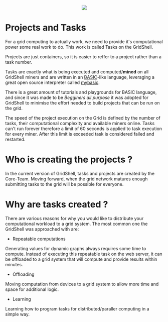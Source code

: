 <p align=center>
  <img src=https://camo.githubusercontent.com/67f3d5b189fd0c66ac455e9b421a7c9df2811b31716926e76ec00547165c8438/68747470733a2f2f6772696473686c2e66696c65732e776f726470726573732e636f6d2f323032322f30362f696d675f333438362e706e67>
  </p>
  

# Projects and Tasks
For a grid computing to actually work, we need to provide it's computational power some real work to do.
This work is called Tasks on the GridShell.

Projects are just containers, so it is easier to reffer to a project rather than a task number.

Tasks are exactly what is being executed and computed/**mined** on all GridShell miners and are written in an [BASIC](https://en.wikipedia.org/wiki/BASIC)-like language, leveraging a great open source interpreter called [mybasic](https://github.com/paladin-t/my_basic).

There is a great amount of tutorials and playgrounds for BASIC language, and since it was made to be _Begginers all purpose_ it was adopted for GridShell  to minimise the effort needed to build projects that can be run on the grid.

The speed of the project execution on the Grid is defined by the number of tasks, their computational complexity and available miners online.
Tasks can't run forever therefore a limit of 60 seconds is applied to task execution for every miner. After this limit is exceeded task is considered failed and restarted.

# Who is creating the projects ?
In the current version of GridShell, tasks and projects are created by the Core-Team.
Moving forward, when the grid network matures enough submitting tasks to the grid will be possible for everyone.

# Why are tasks created ?
There are various reasons for why you would like to distribute your computational workload to a grid system.
The most common one the GridShell was approached with are:
 
- Repeatable computations

Generating values for dynamic graphs always requires some time to compute.
Instead of executing this repeatable task on the web server, it can be offloaded to a grid system that will compute and provide results within minutes.

- Offloading  

Moving computation from devices to a grid system to allow more time and space for additional logic.

- Learning

Learning how to program tasks for distributed/paraller computing in a simple way.

 

